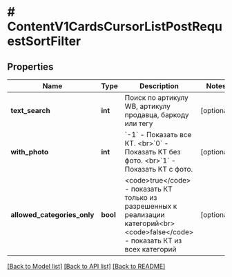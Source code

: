 # # ContentV1CardsCursorListPostRequestSortFilter

## Properties

Name | Type | Description | Notes
------------ | ------------- | ------------- | -------------
**text_search** | **int** | Поиск по артикулу WB, артикулу продавца, баркоду или тегу | [optional]
**with_photo** | **int** | &#x60;-1&#x60; - Показать все КТ. &lt;br&gt;&#x60;0&#x60; - Показать КТ без фото. &lt;br&gt;&#x60;1&#x60; - Показать КТ с фото. | [optional]
**allowed_categories_only** | **bool** | &lt;code&gt;true&lt;/code&gt; - показать КТ только из разрешенных к реализации категорий&lt;br&gt; &lt;code&gt;false&lt;/code&gt; - показать КТ из всех категорий | [optional]

[[Back to Model list]](../../README.md#models) [[Back to API list]](../../README.md#endpoints) [[Back to README]](../../README.md)
